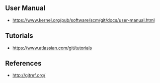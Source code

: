 ## User Manual
- https://www.kernel.org/pub/software/scm/git/docs/user-manual.html


## Tutorials
- https://www.atlassian.com/git/tutorials


## References
- http://gitref.org/
